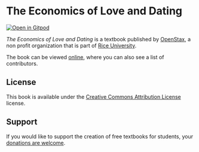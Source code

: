 # The Economics of Love and Dating

[![Open in Gitpod](https://gitpod.io/button/open-in-gitpod.svg)](https://gitpod.io/from-referrer/)

_The Economics of Love and Dating_ is a textbook published by [OpenStax](https://openstax.org/), a non profit organization that is part of [Rice University](https://www.rice.edu/).

The book can be viewed [online](https://github.com/cnx-user-books/cnxbook-the-economics-of-love-and-dating/releases/latest), where you can also see a list of contributors.

## License
This book is available under the [Creative Commons Attribution License](./LICENSE) license.

## Support
If you would like to support the creation of free textbooks for students, your [donations are welcome](https://riceconnect.rice.edu/donation/support-openstax-banner).
